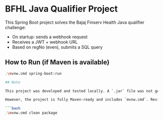 # BFHL Java Qualifier Project

This Spring Boot project solves the Bajaj Finserv Health Java qualifier challenge:

- On startup: sends a webhook request
- Receives a JWT + webhook URL
- Based on regNo (even), submits a SQL query

## How to Run (if Maven is available)

```bash
.\mvnw.cmd spring-boot:run

## Note

This project was developed and tested locally. A `.jar` file was not generated due to Maven not being installed on the system.

However, the project is fully Maven-ready and includes `mvnw.cmd`. Reviewers can build it using:

```bash
.\mvnw.cmd clean package
